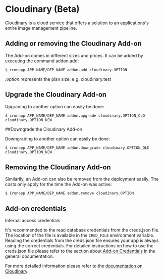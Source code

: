 # Cloudinary (Beta)

Cloudinary is a cloud service that offers a solution to an applications's entire image management pipeline.

## Adding or removing the Cloudinary Add-on

The Add-on comes in different sizes and prices. It can be added by executing the command addon.add:

~~~
$ ironapp APP_NAME/DEP_NAME addon.add cloudinary.OPTION
~~~
*.option* represents the plan size, e.g. cloudinary.test


## Upgrade the Cloudinary Add-on

Upgrading to another option can easily be done:

~~~
$ ironapp APP_NAME/DEP_NAME addon.upgrade cloudinary.OPTION_OLD cloudinary.OPTION_NEW
~~~

##Downgrade the Cloudinary Add-on

Downgrading to another option can easily be done:

~~~
$ ironapp APP_NAME/DEP_NAME addon.downgrade cloudinary.OPTION_OLD cloudinary.OPTION_NEW
~~~

## Removing the Cloudinary Add-on

Similarily, an Add-on can also be removed from the deployment easily. The costs only apply for the time the Add-on was active:

~~~
$ ironapp APP_NAME/DEP_NAME addon.remove cloudinary.OPTION
~~~

## Add-on credentials

Internal access credentials

It's recommended to the read database credentials from the creds.json file. The location of the file is available in the `CRED_FILE` environment variable. Reading the credentials from the creds.json file ensures your app is always using the correct credentials. For detailed instructions on how to use the creds.json file please refer to the section about [Add-on Credentials](https://www.cloudcontrol.com/dev-center/platform-documentation#add-ons) in the general documentation.

For more detailed information please refer to the [documentation on Cloudinary](http://cloudinary.com/documentation/cloudcontrol_integration).